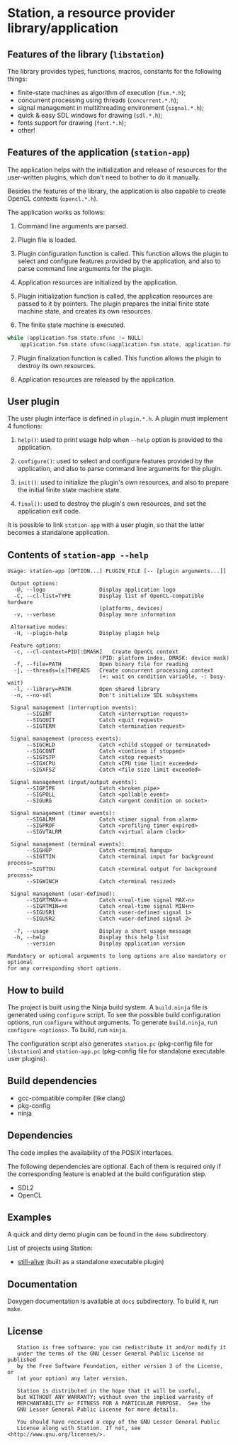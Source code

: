 # Station, a resource provider library/application

## Features of the library (`libstation`)

The library provides types, functions, macros, constants for the following things:

* finite-state machines as algorithm of execution (`fsm.*.h`);
* concurrent processing using threads (`concurrent.*.h`);
* signal management in multithreading environment (`signal.*.h`);
* quick & easy SDL windows for drawing (`sdl.*.h`);
* fonts support for drawing (`font.*.h`);
* other!

## Features of the application (`station-app`)

The application helps with the initialization and release of resources
for the user-written plugins, which don't need to bother to do it manually.

Besides the features of the library, the application is also capable
to create OpenCL contexts (`opencl.*.h`).

The application works as follows:

1. Command line arguments are parsed.

2. Plugin file is loaded.

3. Plugin configuration function is called.
This function allows the plugin to select and configure features provided by
the application, and also to parse command line arguments for the plugin.

4. Application resources are initialized by the application.

5. Plugin initialization function is called,
the application resources are passed to it by pointers.
The plugin prepares the initial finite state machine state, and creates its own resources.

6. The finite state machine is executed.

```c
while (application.fsm.state.sfunc != NULL)
    application.fsm.state.sfunc(&application.fsm.state, application.fsm.data);
```

7. Plugin finalization function is called.
This function allows the plugin to destroy its own resources.

8. Application resources are released by the application.

## User plugin

The user plugin interface is defined in `plugin.*.h`.
A plugin must implement 4 functions:

1. `help()`: used to print usage help when `--help` option is provided to the application.

2. `configure()`: used to select and configure features provided by the application,
and also to parse command line arguments for the plugin.

3. `init()`: used to initialize the plugin's own resources, and also to prepare
the initial finite state machine state.

4. `final()`: used to destroy the plugin's own resources, and set the application exit code.

It is possible to link `station-app` with a user plugin,
so that the latter becomes a standalone application.

## Contents of `station-app --help`

```
Usage: station-app [OPTION...] PLUGIN_FILE [-- [plugin arguments...]]

 Output options:
  -@, --logo                 Display application logo
  -C, --cl-list=TYPE         Display list of OpenCL-compatible hardware
                             (platforms, devices)
  -v, --verbose              Display more information

 Alternative modes:
  -H, --plugin-help          Display plugin help

 Feature options:
  -c, --cl-context=PID[:DMASK]   Create OpenCL context
                             (PID: platform index, DMASK: device mask)
  -f, --file=PATH            Open binary file for reading
  -j, --threads=[±]THREADS   Create concurrent processing context
                             (+: wait on condition variable, -: busy-wait)
  -l, --library=PATH         Open shared library
  -n, --no-sdl               Don't initialize SDL subsystems

 Signal management (interruption events):
      --SIGINT               Catch <interruption request>
      --SIGQUIT              Catch <quit request>
      --SIGTERM              Catch <termination request>

 Signal management (process events):
      --SIGCHLD              Catch <child stopped or terminated>
      --SIGCONT              Catch <continue if stopped>
      --SIGTSTP              Catch <stop request>
      --SIGXCPU              Catch <CPU time limit exceeded>
      --SIGXFSZ              Catch <file size limit exceeded>

 Signal management (input/output events):
      --SIGPIPE              Catch <broken pipe>
      --SIGPOLL              Catch <pollable event>
      --SIGURG               Catch <urgent condition on socket>

 Signal management (timer events):
      --SIGALRM              Catch <timer signal from alarm>
      --SIGPROF              Catch <profiling timer expired>
      --SIGVTALRM            Catch <virtual alarm clock>

 Signal management (terminal events):
      --SIGHUP               Catch <terminal hangup>
      --SIGTTIN              Catch <terminal input for background process>
      --SIGTTOU              Catch <terminal output for background process>
      --SIGWINCH             Catch <terminal resized>

 Signal management (user-defined):
      --SIGRTMAX=-n          Catch <real-time signal MAX-n>
      --SIGRTMIN=+n          Catch <real-time signal MIN+n>
      --SIGUSR1              Catch <user-defined signal 1>
      --SIGUSR2              Catch <user-defined signal 2>

  -?, --usage                Display a short usage message
  -h, --help                 Display this help list
      --version              Display application version

Mandatory or optional arguments to long options are also mandatory or optional
for any corresponding short options.
```

## How to build

The project is built using the Ninja build system.
A `build.ninja` file is generated using `configure` script.
To see the possible build configuration options, run `configure` without arguments.
To generate `build.ninja`, run `configure <options>`.
To build, run `ninja`.

The configuration script also generates `station.pc` (pkg-config file for `libstation`)
and `station-app.pc` (pkg-config file for standalone executable user plugins).

## Build dependencies

* gcc-compatible compiler (like clang)
* pkg-config
* ninja

## Dependencies

The code implies the availability of the POSIX interfaces.

The following dependencies are optional.
Each of them is required only if the corresponding feature
is enabled at the build configuration step.

* SDL2
* OpenCL

## Examples

A quick and dirty demo plugin can be found in the `demo` subdirectory.

List of projects using Station:

* [still-alive](https://github.com/ivanp7/still-alive) (built as a standalone executable plugin)

## Documentation

Doxygen documentation is available at `docs` subdirectory. To build it, run `make`.

## License

```
   Station is free software: you can redistribute it and/or modify it
   under the terms of the GNU Lesser General Public License as published
   by the Free Software Foundation, either version 3 of the License, or
   (at your option) any later version.

   Station is distributed in the hope that it will be useful,
   but WITHOUT ANY WARRANTY; without even the implied warranty of
   MERCHANTABILITY or FITNESS FOR A PARTICULAR PURPOSE.  See the
   GNU Lesser General Public License for more details.

   You should have received a copy of the GNU Lesser General Public
   License along with Station. If not, see <http://www.gnu.org/licenses/>.
```

